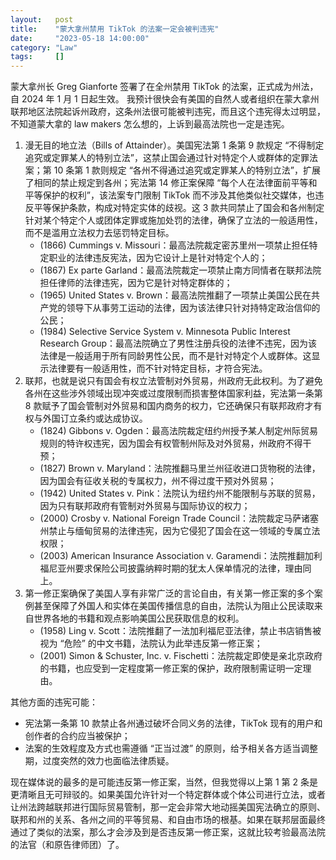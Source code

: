 ```yaml
---
layout:   post
title:    "蒙大拿州禁用 TikTok 的法案一定会被判违宪"
date:     "2023-05-18 14:00:00"
category: "Law"
tags:     []
---
```


蒙大拿州长 Greg Gianforte 签署了在全州禁用 TikTok 的法案，正式成为州法，自 2024 年 1 月 1 日起生效。
我预计很快会有美国的自然人或者组织在蒙大拿州联邦地区法院起诉州政府，这条州法很可能被判违宪，而且这个违宪得太过明显，不知道蒙大拿的 law makers 怎么想的，上诉到最高法院也一定是违宪。

1. 漫无目的地立法（Bills of Attainder）。美国宪法第 1 条第 9 款规定 “不得制定追究或定罪某人的特别立法”，这禁止国会通过针对特定个人或群体的定罪法案；第 10 条第 1 款则规定 “各州不得通过追究或定罪某人的特别立法”，扩展了相同的禁止规定到各州；宪法第 14 修正案保障 “每个人在法律面前平等和平等保护的权利”，该法案专门限制 TikTok 而不涉及其他类似社交媒体，也违反平等保护条款，构成对特定实体的歧视。这 3 款共同禁止了国会和各州制定针对某个特定个人或团体定罪或施加处罚的法律，确保了立法的一般适用性，而不是滥用立法权力去惩罚特定目标。
    - (1866) Cummings v. Missouri：最高法院裁定密苏里州一项禁止担任特定职业的法律违反宪法，因为它设计上是针对特定个人的；
    - (1867) Ex parte Garland：最高法院裁定一项禁止南方同情者在联邦法院担任律师的法律违宪，因为它是针对特定群体的；
    - (1965) United States v. Brown：最高法院推翻了一项禁止美国公民在共产党的领导下从事劳工运动的法律，因为该法律只针对持特定政治信仰的公民；
    - (1984) Selective Service System v. Minnesota Public Interest Research Group：最高法院确立了男性注册兵役的法律不违宪，因为该法律是一般适用于所有同龄男性公民，而不是针对特定个人或群体。这显示法律要有一般适用性，而不针对特定目标，才符合宪法。
2. 联邦，也就是说只有国会有权立法管制对外贸易，州政府无此权利。为了避免各州在这些涉外领域出现冲突或过度限制而损害整体国家利益，宪法第一条第 8 款赋予了国会管制对外贸易和国内商务的权力，它还确保只有联邦政府才有权与外国订立条约或达成协议。
    - (1824) Gibbons v. Ogden：最高法院裁定纽约州授予某人制定州际贸易规则的特许权违宪，因为国会有权管制州际及对外贸易，州政府不得干预；
    - (1827) Brown v. Maryland：法院推翻马里兰州征收进口货物税的法律，因为国会有征收关税的专属权力，州不得过度干预对外贸易；
    - (1942) United States v. Pink：法院认为纽约州不能限制与苏联的贸易，因为只有联邦政府有管制对外贸易与国际协议的权力；
    - (2000) Crosby v. National Foreign Trade Council：法院裁定马萨诸塞州禁止与缅甸贸易的法律违宪，因为它侵犯了国会在这一领域的专属立法权限；
    - (2003) American Insurance Association v. Garamendi：法院推翻加利福尼亚州要求保险公司披露纳粹时期的犹太人保单情况的法律，理由同上。
3. 第一修正案确保了美国人享有非常广泛的言论自由，有关第一修正案的多个案例甚至保障了外国人和实体在美国传播信息的自由，法院认为阻止公民读取来自世界各地的书籍和观点影响美国公民获取信息的权利。
    - (1958) Ling v. Scott：法院推翻了一法加利福尼亚法律，禁止书店销售被视为 “危险” 的中文书籍，法院认为此举违反第一修正案；
    - (2001) Simon & Schuster, Inc. v. Fischetti：法院裁定即使是亲北京政府的书籍，也应受到一定程度第一修正案的保护，政府限制需证明一定理由。

其他方面的违宪可能：

- 宪法第一条第 10 款禁止各州通过破坏合同义务的法律，TikTok 现有的用户和创作者的合约应当被保护；
- 法案的生效程度及方式也需遵循 “正当过渡” 的原则，给予相关各方适当调整期，过度突然的效力也面临法律质疑。

现在媒体说的最多的是可能违反第一修正案，当然，但我觉得以上第 1 第 2 条是更清晰且无可辩驳的。如果美国允许针对一个特定群体或个体公司进行立法，或者让州法跨越联邦进行国际贸易管制，那一定会非常大地动摇美国宪法确立的原则、联邦和州的关系、各州之间的平等贸易、和自由市场的根基。如果在联邦层面最终通过了类似的法案，那么才会涉及到是否违反第一修正案，这就比较考验最高法院的法官（和原告律师团）了。
